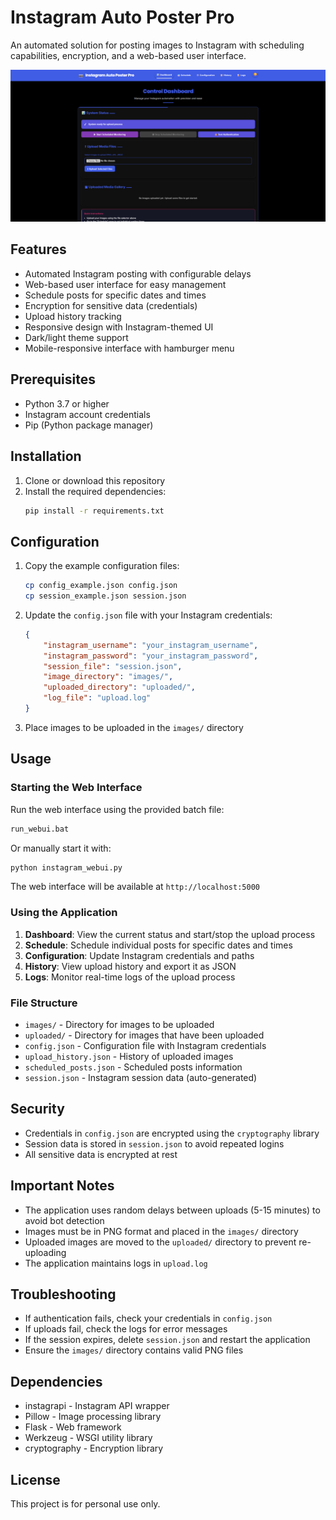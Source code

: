 # Instagram Auto Poster Pro

An automated solution for posting images to Instagram with scheduling capabilities, encryption, and a web-based user interface.

![Dashboard](dashboard.png)

## Features

- Automated Instagram posting with configurable delays
- Web-based user interface for easy management
- Schedule posts for specific dates and times
- Encryption for sensitive data (credentials)
- Upload history tracking
- Responsive design with Instagram-themed UI
- Dark/light theme support
- Mobile-responsive interface with hamburger menu

## Prerequisites

- Python 3.7 or higher
- Instagram account credentials
- Pip (Python package manager)

## Installation

1. Clone or download this repository
2. Install the required dependencies:
   ```bash
   pip install -r requirements.txt
   ```

## Configuration

1. Copy the example configuration files:
   ```bash
   cp config_example.json config.json
   cp session_example.json session.json
   ```

2. Update the `config.json` file with your Instagram credentials:
   ```json
   {
       "instagram_username": "your_instagram_username",
       "instagram_password": "your_instagram_password",
       "session_file": "session.json",
       "image_directory": "images/",
       "uploaded_directory": "uploaded/",
       "log_file": "upload.log"
   }
   ```

3. Place images to be uploaded in the `images/` directory

## Usage

### Starting the Web Interface

Run the web interface using the provided batch file:
```bash
run_webui.bat
```

Or manually start it with:
```bash
python instagram_webui.py
```

The web interface will be available at `http://localhost:5000`

### Using the Application

1. **Dashboard**: View the current status and start/stop the upload process
2. **Schedule**: Schedule individual posts for specific dates and times
3. **Configuration**: Update Instagram credentials and paths
4. **History**: View upload history and export it as JSON
5. **Logs**: Monitor real-time logs of the upload process

### File Structure

- `images/` - Directory for images to be uploaded
- `uploaded/` - Directory for images that have been uploaded
- `config.json` - Configuration file with Instagram credentials
- `upload_history.json` - History of uploaded images
- `scheduled_posts.json` - Scheduled posts information
- `session.json` - Instagram session data (auto-generated)

## Security

- Credentials in `config.json` are encrypted using the `cryptography` library
- Session data is stored in `session.json` to avoid repeated logins
- All sensitive data is encrypted at rest

## Important Notes

- The application uses random delays between uploads (5-15 minutes) to avoid bot detection
- Images must be in PNG format and placed in the `images/` directory
- Uploaded images are moved to the `uploaded/` directory to prevent re-uploading
- The application maintains logs in `upload.log`

## Troubleshooting

- If authentication fails, check your credentials in `config.json`
- If uploads fail, check the logs for error messages
- If the session expires, delete `session.json` and restart the application
- Ensure the `images/` directory contains valid PNG files

## Dependencies

- instagrapi - Instagram API wrapper
- Pillow - Image processing library
- Flask - Web framework
- Werkzeug - WSGI utility library
- cryptography - Encryption library

## License

This project is for personal use only.